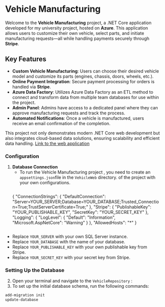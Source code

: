# Vehicle Manufacturing

Welcome to the **Vehicle Manufacturing** project, a .NET Core application developed for my university project, hosted on **Azure**. This application allows users to customize their own vehicle, select parts, and initiate manufacturing requests—all while handling payments securely through **Stripe**.

## Key Features

- **Custom Vehicle Manufacturing**: Users can choose their desired vehicle model and customize its parts (engines, chassis, doors, wheels, etc.).
- **Online Payment Integration**: Secure payment processing for orders is handled via **Stripe**.
- **Azure Data Factory**: Utilizes Azure Data Factory as an ETL method to connect and transform data from multiple team databases for use within the project.
- **Admin Panel**: Admins have access to a dedicated panel where they can approve manufacturing requests and track the process.
- **Automated Notifications**: Once a vehicle is manufactured, users receive an email confirmation of the completion.

This project not only demonstrates modern .NET Core web development but also integrates cloud-based data solutions, ensuring scalability and efficient data handling.
[Link to the web application](https://lastvehicle.azurewebsites.net/)
### Configuration
1. **Database Connection**
   - To run the Vehicle Manufacturing project , you need to create an `appsettings.json`file in the `VehicleWeb` directory. of the project with your own configurations.
     ```json
    {
    "ConnectionStrings": {
      "DefaultConnection": "Server=YOUR_SERVER;Database=YOUR_DATABASE;Trusted_Connection=True;TrustServerCertificate=True;"
    },
    "Stripe": {
      "PublishableKey": "YOUR_PUBLISHABLE_KEY",
      "SecretKey": "YOUR_SECRET_KEY"
    },
    "Logging": {
      "LogLevel": {
        "Default": "Information",
        "Microsoft.AspNetCore": "Warning"
      }
    },
    "AllowedHosts": "*"
}
     ```
  - Replace `YOUR_SERVER` with your own SQL Server instance.
  - Replace `YOUR_DATABASE` with the name of your database.
  - Replace `YOUR_PUBLISHABLE_KEY` with your own publishable key from Stripe.
  - Replace `YOUR_SECRET_KEY` with your secret key from Stripe.

### Setting Up the Database
2. Open your terminal and navigate to the `VehicleRepository` :
3. To set up the initial database schema, run the following commands:
```bash
add-migration init
update-database
```
